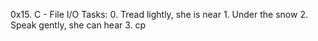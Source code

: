 0x15. C - File I/O
   Tasks:
	0. Tread lightly, she is near
	1. Under the snow
	2. Speak gently, she can hear
	3. cp
